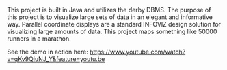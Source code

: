This project is built in Java and utilizes the derby DBMS.
The purpose of this project is to visualize large sets of data
in an elegant and informative way. 
Parallel coordinate displays are a standard INFOVIZ design solution 
for visualizing large amounts of data. 
This project maps something like 50000 runners in a marathon.

See the demo in action here: https://www.youtube.com/watch?v=qKv9QiuNJ_Y&feature=youtu.be
